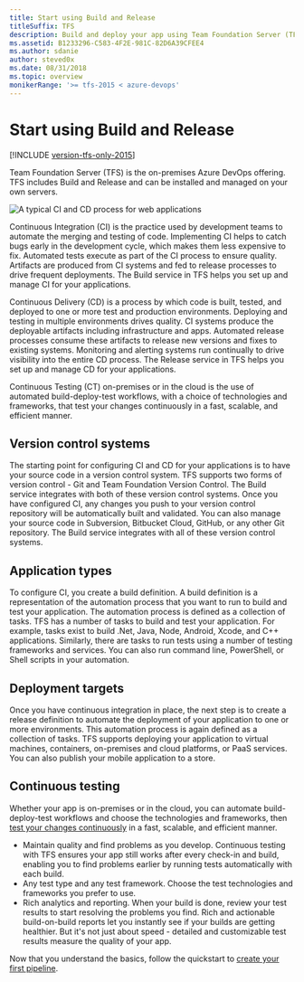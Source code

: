 ```yaml
---
title: Start using Build and Release
titleSuffix: TFS
description: Build and deploy your app using Team Foundation Server (TFS)
ms.assetid: B1233296-C583-4F2E-981C-82D6A39CFEE4
ms.author: sdanie
author: steved0x
ms.date: 08/31/2018
ms.topic: overview
monikerRange: '>= tfs-2015 < azure-devops'
---
```


# Start using Build and Release

[!INCLUDE [version-tfs-only-2015](includes/version-tfs-only-2015.md)]

Team Foundation Server (TFS) is the on-premises Azure DevOps offering. TFS includes Build and Release and can be installed and managed on your own servers.

![A typical CI and CD process for web applications](./media/pipeline-concept-end-to-end.png)

Continuous Integration (CI) is the practice used by development teams to automate the merging and testing of code. Implementing CI helps to catch bugs early in the development cycle, which makes them less expensive to fix. Automated tests execute as part of the CI process to ensure quality. Artifacts are produced from CI systems and fed to release processes to drive frequent deployments. The Build service in TFS helps you set up and manage CI for your applications.

Continuous Delivery (CD) is a process by which code is built, tested, and deployed to one or more test and production environments. Deploying and testing in multiple environments drives quality. CI systems produce the deployable artifacts including infrastructure and apps. Automated release processes consume these artifacts to release new versions and fixes to existing systems. Monitoring and alerting systems run continually to drive visibility into the entire CD process. The Release service in TFS helps you set up and manage CD for your applications.

Continuous Testing (CT) on-premises or in the cloud is the use of automated build-deploy-test workflows, with a choice of technologies and frameworks, that test your changes continuously in a fast, scalable, and efficient manner.

## Version control systems

The starting point for configuring CI and CD for your applications is to have your source code in a version control system. TFS supports two forms of version control - Git and Team Foundation Version Control. The Build service integrates with both of these version control systems. Once you have configured CI, any changes you push to your version control repository will be automatically built and validated. You can also manage your source code in Subversion, Bitbucket Cloud, GitHub, or any other Git repository. The Build service integrates with all of these version control systems.

## Application types

To configure CI, you create a build definition. A build definition is a representation of the automation process that you want to run to build and test your application. The automation process is defined as a collection of tasks. TFS has a number of tasks to build and test your application. For example, tasks exist to build .Net, Java, Node, Android, Xcode, and C++ applications. Similarly, there are tasks to run tests using a number of testing frameworks and services. You can also run command line, PowerShell, or Shell scripts in your automation.

## Deployment targets

Once you have continuous integration in place, the next step is to create a release definition to automate the deployment of your application to one or more environments. This automation process is again defined as a collection of tasks. TFS supports deploying your application to virtual machines, containers, on-premises and cloud platforms, or PaaS services. You can also publish your mobile application to a store.

## Continuous testing

Whether your app is on-premises or in the cloud, you can automate build-deploy-test workflows and choose the technologies and frameworks, then [test your changes continuously](ecosystems/dotnet-core.md#run-your-tests) in a fast, scalable, and efficient manner.

* Maintain quality and find problems as you develop. Continuous testing with TFS ensures your app still works after every check-in and build, enabling you to find problems earlier by running tests automatically with each build.
* Any test type and any test framework. Choose the test technologies and frameworks you prefer to use.
* Rich analytics and reporting. When your build is done, review your test results to start resolving the problems you find. Rich and actionable build-on-build reports
  let you instantly see if your builds are getting healthier. But it's not just about speed - detailed and customizable test results measure the quality of your app.

Now that you understand the basics, follow the quickstart to [create your first pipeline](create-first-pipeline.md).
